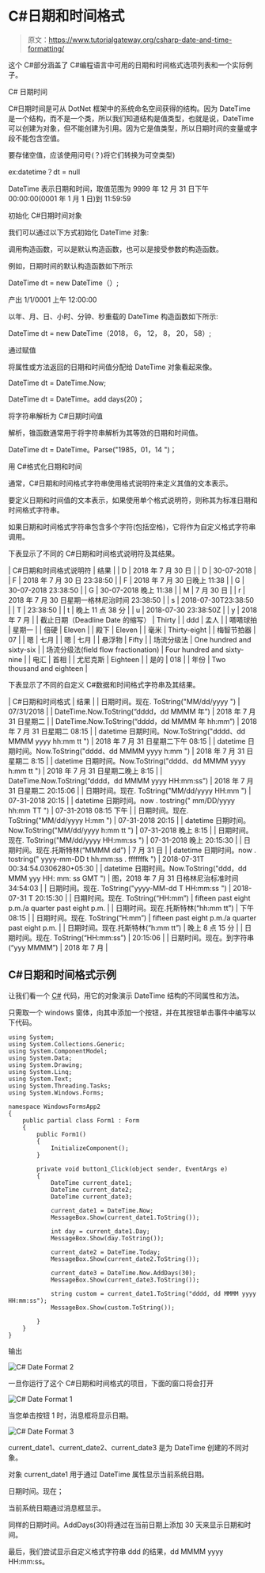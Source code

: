 # C#日期和时间格式

> 原文：<https://www.tutorialgateway.org/csharp-date-and-time-formatting/>

这个 C#部分涵盖了 C#编程语言中可用的日期和时间格式选项列表和一个实际例子。

C# 日期时间

C#日期时间是可从 DotNet 框架中的系统命名空间获得的结构。因为 DateTime 是一个结构，而不是一个类，所以我们知道结构是值类型，也就是说，DateTime 可以创建为对象，但不能创建为引用。因为它是值类型，所以日期时间的变量或字段不能包含空值。

要存储空值，应该使用问号(？)将它们转换为可空类型)

ex:datetime？dt = null

DateTime 表示日期和时间，取值范围为 9999 年 12 月 31 日下午 00:00:00(0001 年 1 月 1 日)到 11:59:59

初始化 C#日期时间对象

我们可以通过以下方式初始化 DateTime 对象:

调用构造函数，可以是默认构造函数，也可以是接受参数的构造函数。

例如，日期时间的默认构造函数如下所示

DateTime dt = new DateTime（）;

产出 1/1/0001 上午 12:00:00

以年、月、日、小时、分钟、秒重载的 DateTime 构造函数如下所示:

DateTime dt = new DateTime（2018， 6， 12， 8， 20， 58）;

通过赋值

将属性或方法返回的日期和时间值分配给 DateTime 对象看起来像。

DateTime dt = DateTime.Now;

DateTime dt = DateTime。add days(20)；

将字符串解析为 C#日期时间值

解析，锥函数通常用于将字符串解析为其等效的日期和时间值。

DateTime dt = DateTime。Parse("1985，01，14 ")；

用 C#格式化日期和时间

通常，C#日期和时间格式字符串使用格式说明符来定义其值的文本表示。

要定义日期和时间值的文本表示，如果使用单个格式说明符，则称其为标准日期和时间格式字符串。

如果日期和时间格式字符串包含多个字符(包括空格)，它将作为自定义格式字符串调用。

下表显示了不同的 C#日期和时间格式说明符及其结果。

| C#日期和时间格式说明符 | 结果 |
| D | 2018 年 7 月 30 日 |
| D | 30-07-2018 |
| F | 2018 年 7 月 30 日 23:38:50 |
| F | 2018 年 7 月 30 日晚上 11:38 |
| G | 30-07-2018 23:38:50 |
| G | 30-07-2018 晚上 11:38 |
| M | 7 月 30 日 |
| r | 2018 年 7 月 30 日星期一格林尼治时间 23:38:50 |
| s | 2018-07-30T23:38:50 |
| T | 23:38:50 |
| t | 晚上 11 点 38 分 |
| u | 2018-07-30 23:38:50Z |
| y | 2018 年 7 月 |
| 截止日期（Deadline Date 的缩写） | Thirty |
| ddd | 孟人 |
| 嗒嗒球拍 | 星期一 |
| 倍硬 | Eleven |
| 殿下 | Eleven |
| 毫米 | Thirty-eight |
| 梅智节拍器 | 07 |
| 嗯 | 七月 |
| 嗯 | 七月 |
| 悬浮物 | Fifty |
| 场流分级法 | One hundred and sixty-six |
| 场流分级法(field flow fractionation) | Four hundred and sixty-nine |
| 电汇 | 首相 |
| 尤尼克斯 | Eighteen |
| 是的 | 018 |
| 年份 | Two thousand and eighteen |

下表显示了不同的自定义 C#数据和时间格式字符串及其结果。

| C#日期和时间格式 | 结果 |
| 日期时间。现在. ToString("MM/dd/yyyy ") | 07/31/2018 |
| DateTime.Now.ToString(“dddd，dd MMMM 年”) | 2018 年 7 月 31 日星期二 |
| DateTime.Now.ToString(“dddd，dd MMMM 年 hh:mm”) | 2018 年 7 月 31 日星期二 08:15 |
| datetime 日期时间。Now.ToString("dddd、dd MMMM yyyy hh:mm tt ") | 2018 年 7 月 31 日星期二下午 08:15 |
| datetime 日期时间。Now.ToString("dddd、dd MMMM yyyy h:mm ") | 2018 年 7 月 31 日星期二 8:15 |
| datetime 日期时间。Now.ToString("dddd、dd MMMM yyyy h:mm tt ") | 2018 年 7 月 31 日星期二晚上 8:15 |
| DateTime.Now.ToString(“dddd，dd MMMM yyyy HH:mm:ss”) | 2018 年 7 月 31 日星期二 20:15:06 |
| 日期时间。现在. ToString("MM/dd/yyyy HH:mm ") | 07-31-2018 20:15 |
| datetime 日期时间。now . tostring(" mm/DD/yyyy hh:mm TT ") | 07-31-2018 08:15 下午 |
| 日期时间。现在. ToString("MM/dd/yyyy H:mm ") | 07-31-2018 20:15 |
| datetime 日期时间。Now.ToString("MM/dd/yyyy h:mm tt ") | 07-31-2018 晚上 8:15 |
| 日期时间。现在. ToString("MM/dd/yyyy HH:mm:ss ") | 07-31-2018 晚上 20:15:30 |
| 日期时间。现在.托斯特林(“MMMM dd”) | 7 月 31 日 |
| datetime 日期时间。now . tostring(" yyyy-mm-DD t hh:mm:ss . fffffffk ") | 2018-07-31T 00:34:54.0306280+05:30 |
| datetime 日期时间。Now.ToString("ddd，dd MMM yyy HH: mm: ss GMT ") | 图，2018 年 7 月 31 日格林尼治标准时间 34:54:03 |
| 日期时间。现在. ToString("yyyy-MM-dd T HH:mm:ss ") | 2018-07-31 T 20:15:30 |
| 日期时间。现在. ToString(“HH:mm”) | fifteen past eight p.m./a quarter past eight p.m. |
| 日期时间。现在.托斯特林(“hh:mm tt”) | 下午 08:15 |
| 日期时间。现在. ToString(“H:mm”) | fifteen past eight p.m./a quarter past eight p.m. |
| 日期时间。现在.托斯特林(“h:mm tt”) | 晚上 8 点 15 分 |
| 日期时间。现在. ToString(“HH:mm:ss”) | 20:15:06 |
| 日期时间。现在。到字符串(“yyy MMMM”) | 2018 年 7 月 |

## C#日期和时间格式示例

让我们看一个 [C#](https://www.tutorialgateway.org/csharp-tutorial/) 代码，用它的对象演示 DateTime 结构的不同属性和方法。

只需取一个 windows 窗体，向其中添加一个按钮，并在其按钮单击事件中编写以下代码。

```
using System;
using System.Collections.Generic;
using System.ComponentModel;
using System.Data;
using System.Drawing;
using System.Linq;
using System.Text;
using System.Threading.Tasks;
using System.Windows.Forms;

namespace WindowsFormsApp2
{
    public partial class Form1 : Form
    {
        public Form1()
        {
            InitializeComponent();
        }

        private void button1_Click(object sender, EventArgs e)
        {
            DateTime current_date1;
            DateTime current_date2;
            DateTime current_date3;

            current_date1 = DateTime.Now;
            MessageBox.Show(current_date1.ToString());

            int day = current_date1.Day;
            MessageBox.Show(day.ToString());

            current_date2 = DateTime.Today;
            MessageBox.Show(current_date2.ToString());

            current_date3 = DateTime.Now.AddDays(30);
            MessageBox.Show(current_date3.ToString());

            string custom = current_date1.ToString("dddd, dd MMMM yyyy HH:mm:ss");
            MessageBox.Show(custom.ToString());

        }
    }
}
```

输出

![C# Date Format 2](img/a034b15fabd7d71090ea1058cf77f2e3.png)

一旦你运行了这个 C#日期和时间格式的项目，下面的窗口将会打开

![C# Date Format 1](img/934e4082c2dedf3240c8b31485925d13.png)

当您单击按钮 1 时，消息框将显示日期。

![C# Date Format 3](img/b6e4b5354ab3381d24ac35960c506290.png)

current_date1、current_date2、current_date3 是为 DateTime 创建的不同对象。

对象 current_date1 用于通过 DateTime 属性显示当前系统日期。

日期时间。现在；

当前系统日期通过消息框显示。

同样的日期时间。AddDays(30)将通过在当前日期上添加 30 天来显示日期和时间。

最后，我们尝试显示自定义格式字符串 ddd 的结果，dd MMMM yyyy HH:mm:ss。
